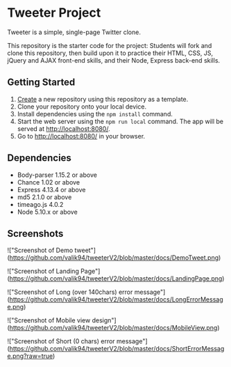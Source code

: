 # Tweeter Project

Tweeter is a simple, single-page Twitter clone.

This repository is the starter code for the project: Students will fork and clone this repository, then build upon it to practice their HTML, CSS, JS, jQuery and AJAX front-end skills, and their Node, Express back-end skills.

## Getting Started

1. [Create](https://docs.github.com/en/repositories/creating-and-managing-repositories/creating-a-repository-from-a-template) a new repository using this repository as a template.
2. Clone your repository onto your local device.
3. Install dependencies using the `npm install` command.
3. Start the web server using the `npm run local` command. The app will be served at <http://localhost:8080/>.
4. Go to <http://localhost:8080/> in your browser.

## Dependencies

- Body-parser 1.15.2 or above
- Chance 1.02 or above
- Express 4.13.4 or above
- md5 2.1.0 or above
- timeago.js 4.0.2
- Node 5.10.x or above

## Screenshots

!["Screenshot of Demo tweet"] (https://github.com/valik94/tweeterV2/blob/master/docs/DemoTweet.png)

!["Screenshot of Landing Page"] (https://github.com/valik94/tweeterV2/blob/master/docs/LandingPage.png)

!["Screenshot of Long (over 140chars) error message"] (https://github.com/valik94/tweeterV2/blob/master/docs/LongErrorMessage.png)

!["Screenshot of Mobile view design"] (https://github.com/valik94/tweeterV2/blob/master/docs/MobileView.png)

!["Screenshot of Short (0 chars) error message"] (https://github.com/valik94/tweeterV2/blob/master/docs/ShortErrorMessage.png?raw=true)

